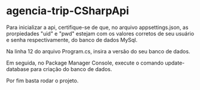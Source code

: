 # agencia-trip-CSharpApi

Para inicializar a api, certifique-se de que, no arquivo appsettings.json, as prorpiedades "uid" e "pwd" estejam com os valores corretos de seu usuário e senha respectivamente, do banco de dados MySql.

Na linha 12 do arquivo Program.cs, insira a versão do seu banco de dados.

Em seguida, no Package Manager Console, execute o comando update-database para criação do banco de dados.

Por fim basta rodar o projeto.
